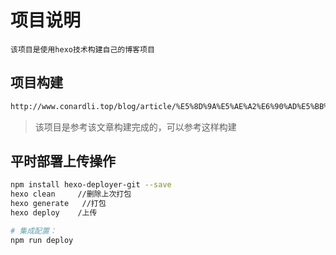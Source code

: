 # 项目说明

	该项目是使用hexo技术构建自己的博客项目

## 项目构建

```bash
http://www.conardli.top/blog/article/%E5%8D%9A%E5%AE%A2%E6%90%AD%E5%BB%BA/%E3%80%90%E5%8D%9A%E5%AE%A2%E6%90%AD%E5%BB%BA%E3%80%91%E4%B8%AA%E4%BA%BA%E5%8D%9A%E5%AE%A2%E6%90%AD%E5%BB%BA%E5%8F%8A%E9%85%8D%E7%BD%AE.html#_1-1-%E6%9C%AC%E5%9C%B0%E5%AE%89%E8%A3%85hexo
```

> 该项目是参考该文章构建完成的，可以参考这样构建

## 平时部署上传操作

```bash
npm install hexo-deployer-git --save
hexo clean     //删除上次打包
hexo generate   //打包
hexo deploy    /上传

# 集成配置：
npm run deploy
```

